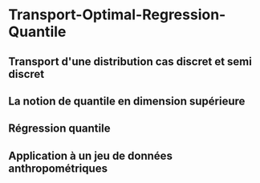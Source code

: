 # Transport-Optimal-Regression-Quantile

## Transport d'une distribution cas discret et semi discret

## La notion de quantile en dimension supérieure

## Régression quantile

## Application à un jeu de données anthropométriques
